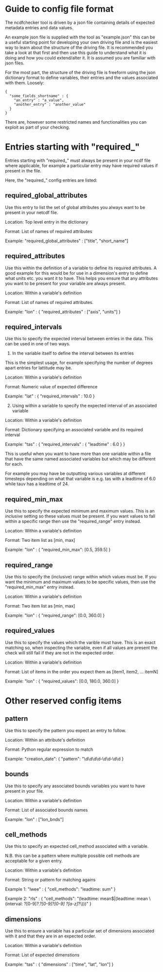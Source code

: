 # Guide to config file format

The ncdfchecker tool is driven by a json file containing details of expected
metadata entries and data values.

An example json file is supplied with the tool as "example.json" this can be
a useful starting point for developing your own driving file and is the easiest
way to learn about the structure of the driving file. It is recommended you
take a look at that first and then use this guide to understand what it is
doing and how you could extend/alter it. It is assumed you are familiar with
json files.

For the most part, the structure of the driving file is freeform using the json
dictionary format to define variables, their entries and the values associated
with them. Loosely:

```
{
  "some_fields_shortname" : {
    "an_entry" : "a_value",
    "another_entry" : "another_value"
  }
}
```

There are, however some restricted names and functionalities you can exploit as
part of your checking.


# Entries starting with "required_"

Entries starting with "required_" must always be present in your ncdf file
where applicable, for example a particular entry may have required values if
present in the file.

Here, the "required_" config entries are listed:

## required_global_attributes

Use this entry to list the set of global attributes you always want to be
present in your netcdf file.

Location: Top level entry in the dictionary

Format: List of names of required attributes

Example: "required_global_attributes" : ["title", "short_name"]

## required_attributes

Use this within the definition of a variable to define its required attributes.
A good example for this would be for use in a dimension's entry to define what
units etc. you want it to have. This helps you ensure that any attributes you
want to be present for your variable are always present.

Location: Within a variable's definition

Format: List of names of required attributes.

Example: "lon" : { "required_attributes" : ["axis", "units"] }

## required_intervals

Use this to specify the expected interval between entries in the data. This can
be used in one of two ways.

1) In the variable itself to define the interval between its entries

This is the simplest usage, for example specifying the number of degrees apart
entries for lattitude may be.

Location: Within a variable's definition

Format: Numeric value of expected difference

Example: "lat" : { "required_intervals" : 10.0 }

2) Using within a variable to specify the expected interval of an associated
variable

Location: Within a variable's definition

Format: Dictionary specifying an associated variable and its required interval

Example: "tas" : { "required_intervals" : { "leadtime" : 6.0 } }

This is useful when you want to have more than one variable within a file that
have the same named associated variables but which may be different for each.

For example you may have be outputting various variables at different timesteps
depending on what that variable is e.g. tas with a leadtime of 6.0 while tauv
has a leadtime of 24.

## required_min_max

Use this to specify the expected minimum and maximum values. This is an
*inclusive* setting so these values must be present. If you want values to fall
within a specific range then use the "required_range" entry instead.

Location: Within a variable's definition

Format: Two item list as [min, max]

Example: "lon" : { "required_min_max": [0.5, 359.5] }

## required_range

Use this to specify the (inclusive) range within which values must be. If you
want the minimum and maximum values to be specific values, then use the
"required_min_max" entry instead.

Location: Within a variable's definition

Format: Two item list as [min, max]

Example: "lon" : { "required_range": [0.0, 360.0] }

## required_values

Use this to specify the values which the varible must have. This is an exact
matching so, when inspecting the variable, even if all values are present the
check will still fail if they are not in the expected order.

Location: Within a variable's definition

Format: List of items in the order you expect them as [item1, item2, ... itemN]

Example: "lon" : { "required_values": [0.0, 180.0, 360.0] }

# Other reserved config items

## pattern

Use this to specify the pattern you expect an entry to follow.

Location: Within an attribute's definition

Format: Python regular expression to match

Example: "creation_date": { "pattern": "\\d\\d\\d\\d-\\d\\d-\\d\\d }

## bounds

Use this to specify any associated bounds variables you want to have present in
your file.

Location: Within a variable's definition

Format: List of associated bounds names

Example: "lon" : ["lon_bnds"]

## cell_methods

Use this to specify an expected cell_method associated with a variable.

N.B. this can be a pattern where multiple possible cell methods are acceptable
for a given entry.

Location: Within a variable's definition

Format: String or pattern for matching agains

Example 1: "lwee" : { "cell_methods": "leadtime: sum" }

Example 2: "rls" : { "cell_methods": "(leadtime: mean$|(leadtime: mean \\(interval: ?[0-9]*?.?[0-9]?[0-9] ?[a-z]*?\\)))" }

## dimensions

Use this to ensure a variable has a particular set of dimensions associated
with it and that they are in an expected order.

Location: Within a variable's definition

Format: List of expected dimenstions

Example: "tas" : { "dimensions" : ["time", "lat", "lon"] }
